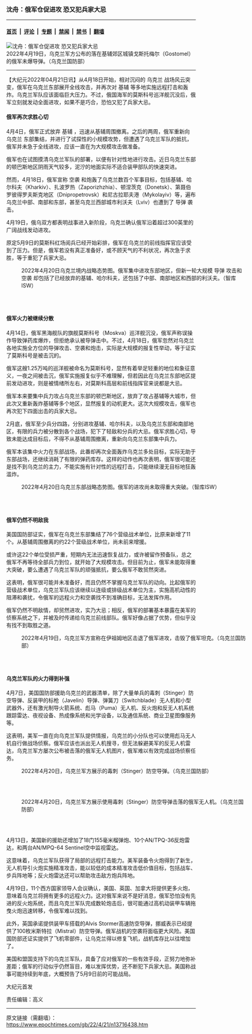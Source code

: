 ### 沈舟：俄军仓促进攻 恐又犯兵家大忌

---

#### [首页](../../../..?n13716438) &nbsp;|&nbsp; [评论](../../../../../epoch-comment?n13716438) &nbsp;|&nbsp; [专题](../../../../../epoch-special?n13716438) &nbsp;|&nbsp; [禁闻](../../../../../epoch-news?n13716438) &nbsp;|&nbsp; [禁书](../../../../../books?n13716438) &nbsp;|&nbsp; [翻墙](https://github.com/gfw-breaker/nogfw/blob/master/README.md?n13716438)


<div><img alt="沈舟：俄军仓促进攻 恐又犯兵家大忌" class="attachment-djy_600_400 size-djy_600_400 wp-post-image" src="https://i.epochtimes.com/assets/uploads/2022/04/id13716440-001-gostomel-golovna-600x400.jpg"/>
<div class="caption">
 2022年4月19日，乌克兰军方公布的落在基辅郊区城镇戈斯托梅尔（Gostomel）的俄军未爆导弹。（乌克兰国防部）
</div></div><hr/><div class="post_content" id="artbody" itemprop="articleBody">
 <!-- article content begin -->
 <p>
  【大纪元2022年04月21日讯】从4月18日开始，相对沉闷的
  <ok href="https://www.epochtimes.com/gb/tag/%E4%B9%8C%E5%85%8B%E5%85%B0.html">
   乌克兰
  </ok>
  战场风云突变，俄军在乌克兰东部展开全线攻击，并再次对
  <ok href="https://www.epochtimes.com/gb/tag/%E5%9F%BA%E8%BE%85.html">
   基辅
  </ok>
  等多地实施远程打击和轰炸。乌克兰军队应该面临巨大压力。不过，俄国海军的莫斯科号巡洋舰沉没后，俄军立刻就发动全面进攻，如果不是巧合，恐怕又犯了兵家大忌。
 </p>
 <h4>
  <strong>
   俄军再次求胜心切
  </strong>
 </h4>
 <p>
  4月4日，俄军正式放弃
  <ok href="https://www.epochtimes.com/gb/tag/%E5%9F%BA%E8%BE%85.html">
   基辅
  </ok>
  ，迅速从基辅周围撤离。之后的两周，俄军重新向
  <ok href="https://www.epochtimes.com/gb/tag/%E4%B9%8C%E5%85%8B%E5%85%B0.html">
   乌克兰
  </ok>
  东部集结，并进行了试探性的小规模攻势，但遭遇了乌克兰军队的抵抗，俄军并未急于全线进攻，应该一直在为大规模攻击做准备。
 </p>
 <p>
  俄军也在试图摸清乌克兰军队的部署，以便有针对性地进行攻击。近日乌克兰东部的顿巴斯地区阴雨天气较多，泥泞的地面实际不适合装甲部队的快速突进。
 </p>
 <p>
  然而，4月18日，俄军宣称
  <ok href="https://www.epochtimes.com/gb/tag/%E7%A9%BA%E8%A2%AD.html">
   空袭
  </ok>
  和炮轰了乌克兰数百个军事目标，包括基辅、哈尔科夫（Kharkiv）、扎波罗热（Zaporizhzhia）、顿涅茨克（Donetsk）、第聂伯罗彼得罗夫斯克地区（Dnipropetrovsk）和尼古拉耶夫港（Mykolayiv）等，遍布乌克兰中部、南部和东部，甚至乌克兰西部城市利沃夫（Lviv）也遭到了
  <ok href="https://www.epochtimes.com/gb/tag/%E5%AF%BC%E5%BC%B9.html">
   导弹
  </ok>
  袭击。
 </p>
 <p>
  4月19日，俄乌双方都表明战事进入新阶段，乌克兰确认俄军沿着超过300英里的广阔战线发动进攻。
 </p>
 <p>
  原定5月9日的莫斯科红场阅兵已经开始彩排，俄军在乌克兰的前线指挥官应该受到了压力。但是，俄军若没有真正准备好，或不顾天气的不利状况，再次急于求胜，等于重犯了兵家大忌。
 </p>
 <figure aria-describedby="caption-attachment-13716441" class="wp-caption aligncenter" id="attachment_13716441" style="width: 600px">
  <ok href="https://i.epochtimes.com/assets/uploads/2022/04/id13716441-DraftUkraineCoTApril202022_cut.jpg" target="_blank">
   <img alt="" class="size-large wp-image-13716441" src="https://i.epochtimes.com/assets/uploads/2022/04/id13716441-DraftUkraineCoTApril202022_cut-600x413.jpg"/>
  </ok>
  <br/><figcaption class="wp-caption-text" id="caption-attachment-13716441">
   2022年4月20日乌克兰境内战略态势图。俄军集中进攻东部地区，但新一轮大规模
   <ok href="https://www.epochtimes.com/gb/tag/%E5%AF%BC%E5%BC%B9.html">
    导弹
   </ok>
   攻击和
   <ok href="https://www.epochtimes.com/gb/tag/%E7%A9%BA%E8%A2%AD.html">
    空袭
   </ok>
   却包括了已经放弃的基辅、哈尔科夫，还包括了中部、南部地区和西部的利沃夫。（智库ISW）
  </figcaption><br/>
 </figure><br/>
 <h4>
  <strong>
   俄军火力被继续分散
  </strong>
 </h4>
 <p>
  4月14日，俄军黑海舰队的旗舰莫斯科号（Moskva）巡洋舰沉没，俄军声称误操作导致弹药库爆炸，但拒绝承认被导弹击中。不过，4月18日，俄军忽然对乌克兰各地实施全方位的导弹攻击、空袭和炮击，实际是大规模的报复性举动，等于证实了莫斯科号是被击沉的。
 </p>
 <p>
  俄军这艘1.25万吨的巡洋舰被命名为莫斯科号，显然有着举足轻重的地位和象征意义，一夜之间被击沉，俄军实施报复似乎不难理解，但若因此在乌克兰东部地区提前发动进攻，则是被情绪所左右，对莫斯科高层和前线指挥官来说都是大忌。
 </p>
 <p>
  俄军本来要集中兵力攻占乌克兰东部的顿巴斯地区，放弃了攻占基辅等大城市，但此次又重新轰炸基辅等多个地区，显然报复的动机更大。这次大规模攻击，俄军也再次犯下四面出击的兵家大忌。
 </p>
 <p>
  2月底，俄军至少兵分四路，分别进攻基辅、哈尔科夫，以及乌克兰东部和南部地区，有限的兵力被分散到各个战场，犯下了轻敌和分兵的大忌。俄军求胜心切，导致未能达成目标后，不得不从基辅周围撤离，重新向乌克兰东部集中兵力。
 </p>
 <p>
  俄军本该集中火力在东部战场，此番却再次全面轰炸乌克兰多处目标，实际无助于东部战场，还继续消耗了有限的弹药库存。这样的动作也再次表明，俄军很可能还是找不到乌克兰的主力，不能实施有针对性的远程打击，只能继续漫无目标地狂轰滥炸。
 </p>
 <figure aria-describedby="caption-attachment-13716442" class="wp-caption aligncenter" id="attachment_13716442" style="width: 600px">
  <ok href="https://i.epochtimes.com/assets/uploads/2022/04/id13716442-Luhansk-Battle-Map-Draft-April-202022_cut.jpg" target="_blank">
   <img alt="" class="size-large wp-image-13716442" src="https://i.epochtimes.com/assets/uploads/2022/04/id13716442-Luhansk-Battle-Map-Draft-April-202022_cut-600x428.jpg"/>
  </ok>
  <br/><figcaption class="wp-caption-text" id="caption-attachment-13716442">
   2022年4月20日乌克兰东部战略态势图。俄军的进攻尚未取得重大突破。（智库ISW）
  </figcaption><br/>
 </figure><br/>
 <h4>
  <strong>
   俄军仍然不明敌我
  </strong>
 </h4>
 <p>
  美国国防部证实，俄军在乌克兰东部集结了76个营级战术单位，比原来新增了11个。从基辅周围撤离的约22个营级战术单位，尚未前来增援。
 </p>
 <p>
  或许这22个单位受损严重，短期内无法迅速恢复战力，或许被留作预备队，总之俄军不再等待全部兵力到位，就开始了大规模攻击。但目前为止，俄军未能取得重大突破，要么遭遇了乌克兰军队的顽强抵抗，要么俄军不敢贸然突进。
 </p>
 <p>
  这表明，俄军很可能并未准备好，而且仍然不掌握乌克兰军队的动向。比起俄军的营级战术单位，乌克兰军队应该继续以连级或排级战术单位为主，实施高机动性的阻滞和袭扰，令俄军的远程火力和空袭找不到准确目标，无法发挥作用。
 </p>
 <p>
  俄军仍然不明敌情，却贸然进攻，实乃大忌；相反，俄军的部署基本暴露在美军的侦察系统之下，并被及时传递给乌克兰前线部队。俄军好像占据了优势，但似乎没有找不到取胜之道。
 </p>
 <figure aria-describedby="caption-attachment-13716443" class="wp-caption aligncenter" id="attachment_13716443" style="width: 600px">
  <ok href="https://i.epochtimes.com/assets/uploads/2022/04/id13716443-278571133_298412142471871_553103061636354081_n.jpg" target="_blank">
   <img alt="" class="size-large wp-image-13716443" src="https://i.epochtimes.com/assets/uploads/2022/04/id13716443-278571133_298412142471871_553103061636354081_n-600x400.jpg"/>
  </ok>
  <br/><figcaption class="wp-caption-text" id="caption-attachment-13716443">
   2022年4月19日，乌克兰军方宣称在伊祖姆地区击退了俄军进攻，击毁了俄军坦克。（乌克兰国防部）
  </figcaption><br/>
 </figure><br/>
 <h4>
  <strong>
   乌克兰军队的火力得到补强
  </strong>
 </h4>
 <p>
  4月7日，美国国防部援助乌克兰的武器清单，除了大量单兵的毒刺（Stinger）防空导弹、反装甲的标枪（Javelin）导弹、弹簧刀（Switchblade）无人机和小型武器外，还有激光制导火箭系统、彪马（Puma）无人机、反火炮和反无人机系统跟踪雷达、夜视设备、热成像系统和光学设备，以及通信系统、商业卫星图像服务等。
 </p>
 <p>
  这表明，美军一直在向乌克兰军队提供情报，乌克兰的小分队也可以使用彪马无人机自行做战场侦察。俄军应该也派出无人机搜寻，但无法躲避美军的反无人机雷达，乌克兰军方屡次公布被击落的俄军无人机图片，俄军难以有效完成战场侦察任务。
 </p>
 <figure aria-describedby="caption-attachment-13716445" class="wp-caption aligncenter" id="attachment_13716445" style="width: 600px">
  <ok href="https://i.epochtimes.com/assets/uploads/2022/04/id13716445-276168134_354536910053637_5215648778666576840_n.jpg" target="_blank">
   <img alt="" class="size-large wp-image-13716445" src="https://i.epochtimes.com/assets/uploads/2022/04/id13716445-276168134_354536910053637_5215648778666576840_n-600x444.jpg"/>
  </ok>
  <br/><figcaption class="wp-caption-text" id="caption-attachment-13716445">
   2022年4月20日，乌克兰军方展示的毒刺（Stinger）防空导弹。（乌克兰国防部）
  </figcaption><br/>
 </figure><br/>
 <figure aria-describedby="caption-attachment-13716446" class="wp-caption aligncenter" id="attachment_13716446" style="width: 600px">
  <ok href="https://i.epochtimes.com/assets/uploads/2022/04/id13716446-278574298_354536920053636_4905820346736167453_n.jpg" target="_blank">
   <img alt="" class="size-large wp-image-13716446" src="https://i.epochtimes.com/assets/uploads/2022/04/id13716446-278574298_354536920053636_4905820346736167453_n-600x430.jpg"/>
  </ok>
  <br/><figcaption class="wp-caption-text" id="caption-attachment-13716446">
   2022年4月20日，乌克兰军方展示使用毒刺（Stinger）防空导弹击落的俄军无人机。（乌克兰国防部）
  </figcaption><br/>
 </figure><br/>
 <p>
  4月13日，美国新的援助还增加了18门155毫米榴弹炮、10个AN/TPQ-36反炮雷达，和两台AN/MPQ-64 Sentinel空中监视雷达。
 </p>
 <p>
  这意味着，乌克兰军队获得了局部的远程打击能力。美军装备令火炮得到了新生，无人机导引火炮实施精准攻击，能以较低的成本精准攻击低价值目标，包括战车、步兵阵地等；反火炮雷达还可以帮助攻击敌方炮兵阵地。
 </p>
 <p>
  4月19日，11个西方国家领导人会议确认，美国、英国、加拿大将提供更多火炮，意味着乌克兰将拥有更多的远程火力。这对俄军来说不是好消息，俄军恐怕没有先进的反火炮系统，而且乌克兰军队完成数轮炮击后，很可能通过高机动装甲车辆拖曳火炮迅速转移，令俄军难以找到。
 </p>
 <p>
  此外，英国承诺提供装甲车搭载的Alvis Stormer高速防空导弹，挪威表示已经提供了100枚米斯特拉（Mistral）防空导弹。俄军战机的空袭将面临更大风险。美国国防部还证实提供了飞机零部件，让乌克兰得以修复飞机，战机库存比以往增加了。
 </p>
 <p>
  美国和盟国支持下的乌克兰军队，具备了应对俄军的一些有效手段，正努力地弥补差距；俄军的行动似乎仍然盲目，难以发挥优势，还不断犯下兵家大忌。美国称战事可能持续到年底，大概预告了5月9日前的可能战局。
 </p>
 <p>
  大纪元首发
 </p>
 <p>
  责任编辑：高义
 </p>
 <!-- article content end -->
 <div id="below_article_ad">
 </div>
</div>


---

原文链接（需翻墙）：https://www.epochtimes.com/gb/22/4/21/n13716438.htm